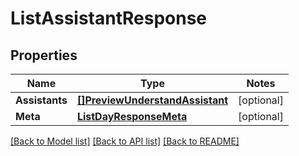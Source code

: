 # ListAssistantResponse

## Properties
Name | Type | Notes
------------ | ------------- | -------------
**Assistants** | [**[]PreviewUnderstandAssistant**](preview.understand.assistant.md) | [optional] 
**Meta** | [**ListDayResponseMeta**](ListDayResponse_meta.md) | [optional] 

[[Back to Model list]](../README.md#documentation-for-models) [[Back to API list]](../README.md#documentation-for-api-endpoints) [[Back to README]](../README.md)


